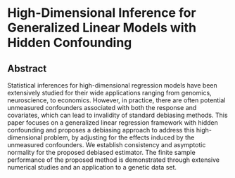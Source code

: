 # High-Dimensional Inference for Generalized Linear Models with Hidden Confounding

## Abstract 

Statistical inferences for high-dimensional regression models have been extensively studied for their wide applications ranging from genomics, neuroscience, to economics. However, in practice, there are often potential unmeasured confounders associated with both the response and covariates, which can lead to invalidity of standard debiasing methods. This paper focuses on a generalized linear regression framework with hidden confounding and proposes a debiasing approach to address this high-dimensional problem, by adjusting for the effects induced by the unmeasured confounders. We establish consistency and asymptotic normality for the proposed debiased estimator. The finite sample performance of the proposed method is demonstrated through extensive numerical studies and an application to a genetic data set.
